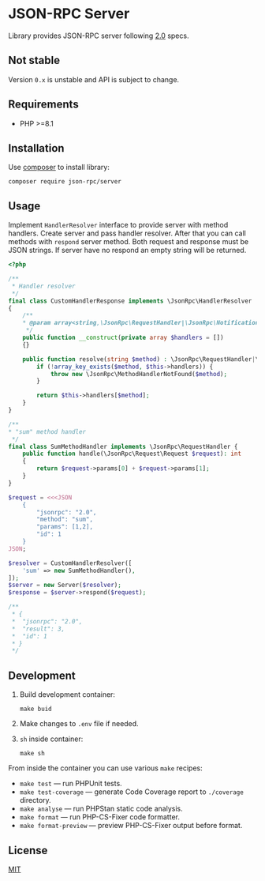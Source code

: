 # JSON-RPC Server

Library provides JSON-RPC server following
[2.0](https://www.jsonrpc.org/specification) specs.

## Not stable

Version `0.x` is unstable and API is subject to change.

## Requirements

* PHP >=8.1

## Installation

Use [composer](https://getcomposer.org) to install library:

```shell
composer require json-rpc/server
```

## Usage

Implement `HandlerResolver` interface to provide server with method
handlers. Create server and pass handler resolver. After that you
can call methods with `respond` server method. Both request and response
must be JSON strings. If server have no respond an empty string will be
returned.

```php
<?php

/**
 * Handler resolver
 */
final class CustomHandlerResponse implements \JsonRpc\HandlerResolver
{
    /**
    * @param array<string,\JsonRpc\RequestHandler|\JsonRpc\NotificationHandler> $handlers
     */
    public function __construct(private array $handlers = [])
    {}

    public function resolve(string $method) : \JsonRpc\RequestHandler|\JsonRpc\NotificationHandler{
        if (!array_key_exists($method, $this->handlers)) {
            throw new \JsonRpc\MethodHandlerNotFound($method);
        }

        return $this->handlers[$method];
    }
}

/**
* "sum" method handler
 */
final class SumMethodHandler implements \JsonRpc\RequestHandler {
    public function handle(\JsonRpc\Request\Request $request): int
    {
        return $request->params[0] + $request->params[1];
    }
}

$request = <<<JSON
    {
        "jsonrpc": "2.0",
        "method": "sum",
        "params": [1,2],
        "id": 1
    }
JSON;

$resolver = CustomHandlerResolver([
    'sum' => new SumMethodHandler(),
]);
$server = new Server($resolver);
$response = $server->respond($request);

/**
 * {
 *  "jsonrpc": "2.0",
 *  "result": 3,
 *  "id": 1
 * }
 */
```

## Development

1. Build development container:

    ```shell
   make buid
   ```
2. Make changes to `.env` file if needed.
3. `sh` inside container:

    ```shell
    make sh
    ```

From inside the container you can use various `make` recipes:

* `make test` — run PHPUnit tests.
* `make test-coverage` — generate Code Coverage report to `./coverage`
  directory.
* `make analyse` — run PHPStan static code analysis.
* `make format` — run PHP-CS-Fixer code formatter.
* `make format-preview` — preview PHP-CS-Fixer output before format.

## License

[MIT](./LICENSE)
